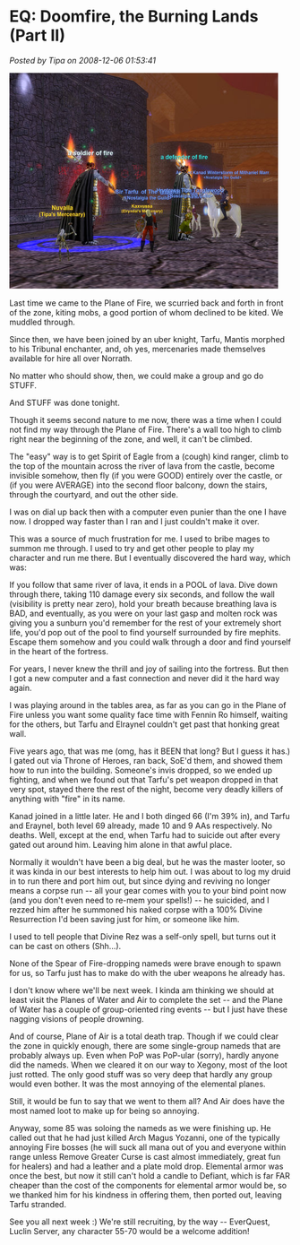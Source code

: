 # EQ: Doomfire, the Burning Lands (Part II)

*Posted by Tipa on 2008-12-06 01:53:41*

![](../uploads/2008/12/eqgame-2008-12-05-22-20-45-78.jpg "eqgame-2008-12-05-22-20-45-78")

Last time we came to the Plane of Fire, we scurried back and forth in front of the zone, kiting mobs, a good portion of whom declined to be kited. We muddled through.

Since then, we have been joined by an uber knight, Tarfu, Mantis morphed to his Tribunal enchanter, and, oh yes, mercenaries made themselves available for hire all over Norrath.

No matter who should show, then, we could make a group and go do STUFF.

And STUFF was done tonight.

Though it seems second nature to me now, there was a time when I could not find my way through the Plane of Fire. There's a wall too high to climb right near the beginning of the zone, and well, it can't be climbed.

The "easy" way is to get Spirit of Eagle from a (cough) kind ranger, climb to the top of the mountain across the river of lava from the castle, become invisible somehow, then fly (if you were GOOD) entirely over the castle, or (if you were AVERAGE) into the second floor balcony, down the stairs, through the courtyard, and out the other side.

I was on dial up back then with a computer even punier than the one I have now. I dropped way faster than I ran and I just couldn't make it over.

This was a source of much frustration for me. I used to bribe mages to summon me through. I used to try and get other people to play my character and run me there. But I eventually discovered the hard way, which was:

If you follow that same river of lava, it ends in a POOL of lava. Dive down through there, taking 110 damage every six seconds, and follow the wall (visibility is pretty near zero), hold your breath because breathing lava is BAD, and eventually, as you were on your last gasp and molten rock was giving you a sunburn you'd remember for the rest of your extremely short life, you'd pop out of the pool to find yourself surrounded by fire mephits. Escape them somehow and you could walk through a door and find yourself in the heart of the fortress.

For years, I never knew the thrill and joy of sailing into the fortress. But then I got a new computer and a fast connection and never did it the hard way again.

I was playing around in the tables area, as far as you can go in the Plane of Fire unless you want some quality face time with Fennin Ro himself, waiting for the others, but Tarfu and Elraynel couldn't get past that honking great wall.

Five years ago, that was me (omg, has it BEEN that long? But I guess it has.) I gated out via Throne of Heroes, ran back, SoE'd them, and showed them how to run into the building. Someone's invis dropped, so we ended up fighting, and when we found out that Tarfu's pet weapon dropped in that very spot, stayed there the rest of the night, become very deadly killers of anything with "fire" in its name.

Kanad joined in a little later. He and I both dinged 66 (I'm 39% in), and Tarfu and Eraynel, both level 69 already, made 10 and 9 AAs respectively. No deaths. Well, except at the end, when Tarfu had to suicide out after every gated out around him. Leaving him alone in that awful place.

Normally it wouldn't have been a big deal, but he was the master looter, so it was kinda in our best interests to help him out. I was about to log my druid in to run there and port him out, but since dying and reviving no longer means a corpse run -- all your gear comes with you to your bind point now (and you don't even need to re-mem your spells!) -- he suicided, and I rezzed him after he summoned his naked corpse with a 100% Divine Resurrection I'd been saving just for him, or someone like him.

I used to tell people that Divine Rez was a self-only spell, but turns out it can be cast on others (Shh...).

None of the Spear of Fire-dropping nameds were brave enough to spawn for us, so Tarfu just has to make do with the uber weapons he already has.

I don't know where we'll be next week. I kinda am thinking we should at least visit the Planes of Water and Air to complete the set -- and the Plane of Water has a couple of group-oriented ring events -- but I just have these nagging visions of people drowning.

And of course, Plane of Air is a total death trap. Though if we could clear the zone in quickly enough, there are some single-group nameds that are probably always up. Even when PoP was PoP-ular (sorry), hardly anyone did the nameds. When we cleared it on our way to Xegony, most of the loot just rotted. The only good stuff was so very deep that hardly any group would even bother. It was the most annoying of the elemental planes.

Still, it would be fun to say that we went to them all? And Air does have the most named loot to make up for being so annoying.

Anyway, some 85 was soloing the nameds as we were finishing up. He called out that he had just killed Arch Magus Yozanni, one of the typically annoying Fire bosses (he will suck all mana out of you and everyone within range unless Remove Greater Curse is cast almost immediately, great fun for healers) and had a leather and a plate mold drop. Elemental armor was once the best, but now it still can't hold a candle to Defiant, which is far FAR cheaper than the cost of the components for elemental armor would be, so we thanked him for his kindness in offering them, then ported out, leaving Tarfu stranded.

See you all next week :) We're still recruiting, by the way -- EverQuest, Luclin Server, any character 55-70 would be a welcome addition!

